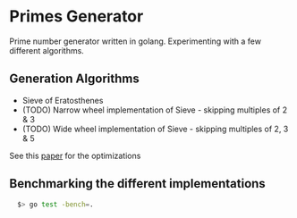 # Primes Generator

Prime number generator written in golang. Experimenting with a few different
algorithms.

## Generation Algorithms

  * Sieve of Eratosthenes
  * (TODO) Narrow wheel implementation of Sieve - skipping multiples of 2 & 3
  * (TODO) Wide wheel implementation of Sieve - skipping multiples of 2, 3 & 5

 See this [paper](http://www.cs.hmc.edu/~oneill/papers/Sieve-JFP.pdf) for the optimizations

## Benchmarking the different implementations

```bash
  $> go test -bench=.
```
